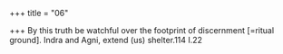 +++
title = "06"

+++
By this truth be watchful over the footprint of discernment [=ritual  ground].
Indra and Agni, extend (us) shelter.114 I.22